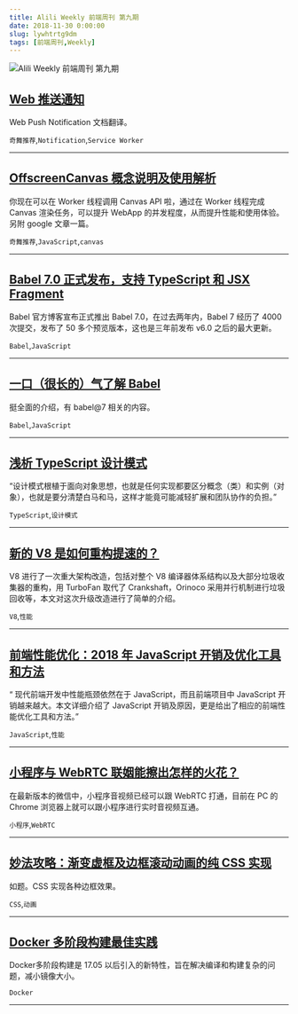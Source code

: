 ```yaml
---
title: Alili Weekly 前端周刊 第九期 
date: 2018-11-30 0:00:00
slug: lywhtrtg9dm
tags: [前端周刊,Weekly]
---
```

![Alili Weekly 前端周刊 第九期](https://static.alili.tech/images/github_42.png)
##   [Web 推送通知](https://github.com/yued-fe/y-translation/blob/master/en/web-push-notifications/introduction.md)  
 
Web Push Notification 文档翻译。 

`奇舞推荐`,`Notification`,`Service Worker` 


---
##   [OffscreenCanvas 概念说明及使用解析](https://zhuanlan.zhihu.com/p/34698375)  
 
你现在可以在 Worker 线程调用 Canvas API 啦，通过在 Worker 线程完成 Canvas 渲染任务，可以提升 WebApp 的并发程度，从而提升性能和使用体验。另附 google 文章一篇。 

`奇舞推荐`,`JavaScript`,`canvas` 


---
##   [Babel 7.0 正式发布，支持 TypeScript 和 JSX Fragment](https://mp.weixin.qq.com/s/P8SUIQB5nUGc4A_BzYCMMA)  
 
Babel 官方博客宣布正式推出 Babel 7.0，在过去两年内，Babel 7 经历了 4000 次提交，发布了 50 多个预览版本，这也是三年前发布 v6.0 之后的最大更新。 

`Babel`,`JavaScript` 


---
##   [一口（很长的）气了解 Babel](https://zhuanlan.zhihu.com/p/43249121)  
 
挺全面的介绍，有 babel@7 相关的内容。 

`Babel`,`JavaScript` 


---
##   [浅析 TypeScript 设计模式](https://zhuanlan.zhihu.com/p/43283016)  
 
“设计模式根植于面向对象思想，也就是任何实现都要区分概念（类）和实例（对象），也就是要分清楚白马和马，这样才能竟可能减轻扩展和团队协作的负担。” 

`TypeScript`,`设计模式` 


---
##   [新的 V8 是如何重构提速的？](https://mp.weixin.qq.com/s/hARJrq_baizVkW5SPUl81Q)  
 
V8 进行了一次重大架构改造，包括对整个 V8 编译器体系结构以及大部分垃圾收集器的重构，用 TurboFan 取代了 Crankshaft，Orinoco 采用并行机制进行垃圾回收等，本文对这次升级改造进行了简单的介绍。 

`V8`,`性能` 


---
##   [前端性能优化：2018 年 JavaScript 开销及优化工具和方法](https://juejin.im/entry/5b849efde51d4538e018f90c)  
 
“ 现代前端开发中性能瓶颈依然在于 JavaScript，而且前端项目中 JavaScript 开销越来越大。本文详细介绍了 JavaScript 开销及原因，更是给出了相应的前端性能优化工具和方法。” 

`JavaScript`,`性能` 


---
##   [小程序与 WebRTC 联姻能擦出怎样的火花？](https://zhuanlan.zhihu.com/p/43366297)  
 
在最新版本的微信中，小程序音视频已经可以跟 WebRTC 打通，目前在 PC 的 Chrome 浏览器上就可以跟小程序进行实时音视频互通。 

`小程序`,`WebRTC` 


---
##   [妙法攻略：渐变虚框及边框滚动动画的纯 CSS 实现](https://www.zhangxinxu.com/wordpress/2018/08/css-gradient-dashed-border/)  
 
如题。CSS 实现各种边框效果。 

`CSS`,`动画` 


---
##   [Docker 多阶段构建最佳实践](http://dockone.io/article/8179)  
 
Docker多阶段构建是 17.05 以后引入的新特性，旨在解决编译和构建复杂的问题，减小镜像大小。 

`Docker` 


---

